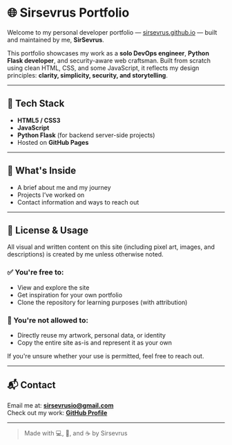 # 🌐 Sirsevrus Portfolio

Welcome to my personal developer portfolio — [sirsevrus.github.io](https://sirsevrusio.github.io/) — built and maintained by me, **SirSevrus**.

This portfolio showcases my work as a **solo DevOps engineer**, **Python Flask developer**, and security-aware web craftsman. Built from scratch using clean HTML, CSS, and some JavaScript, it reflects my design principles: **clarity, simplicity, security, and storytelling**.

---

## 🔧 Tech Stack

- **HTML5 / CSS3**
- **JavaScript**
- **Python Flask** (for backend server-side projects)
- Hosted on **GitHub Pages**

---

## 🚀 What's Inside

- A brief about me and my journey
- Projects I’ve worked on
- Contact information and ways to reach out

---

## 📄 License & Usage

All visual and written content on this site (including pixel art, images, and descriptions) is created by me unless otherwise noted.

### ✅ You're free to:
- View and explore the site
- Get inspiration for your own portfolio
- Clone the repository for learning purposes (with attribution)

### 🚫 You're **not allowed** to:
- Directly reuse my artwork, personal data, or identity
- Copy the entire site as-is and represent it as your own

If you're unsure whether your use is permitted, feel free to reach out.

---

## 📬 Contact

Email me at: **[sirsevrusio@gmail.com](mailto:sirsevrusio@gmail.com)**  
Check out my work: **[GitHub Profile](https://github.com/sirsevrusio)**

---

> Made with 💻, 🔐, and ☕ by Sirsevrus
